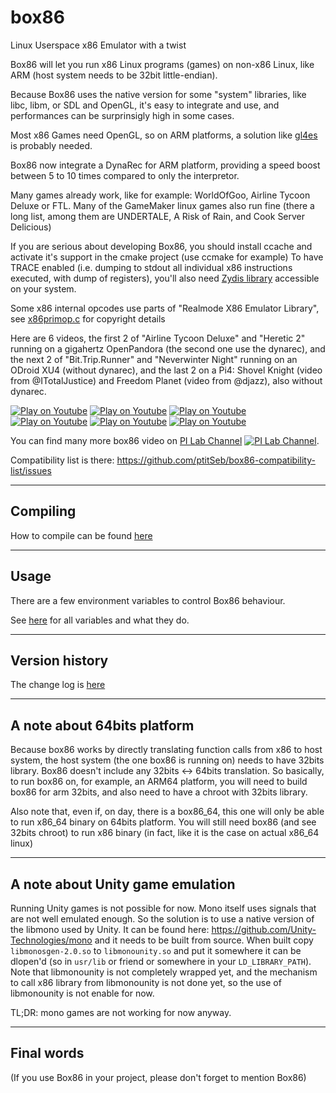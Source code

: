 # box86

Linux Userspace x86 Emulator with a twist

Box86 will let you run x86 Linux programs (games) on non-x86 Linux, like ARM (host system needs to be 32bit little-endian).

Because Box86 uses the native version for some "system" libraries, like libc, libm, or SDL and OpenGL, it's easy to integrate and use, and performances can be surprinsigly high in some cases.

Most x86 Games need OpenGL, so on ARM platforms, a solution like [gl4es](https://github.com/ptitSeb/gl4es) is probably needed.

Box86 now integrate a DynaRec for ARM platform, providing a speed boost between 5 to 10 times compared to only the interpretor.

Many games already work, like for example: WorldOfGoo, Airline Tycoon Deluxe or FTL. Many of the GameMaker linux games also run fine (there a long list, among them are UNDERTALE, A Risk of Rain, and Cook Server Delicious)

If you are serious about developing Box86, you should install ccache and activate it's support in the cmake project (use ccmake for example)
To have TRACE enabled (i.e. dumping to stdout all individual x86 instructions executed, with dump of registers), you'll also need [Zydis library](https://github.com/zyantific/zydis) accessible on your system.

Some x86 internal opcodes use parts of "Realmode X86 Emulator Library", see [x86primop.c](src/x86primop.c) for copyright details

Here are 6 videos, the first 2 of "Airline Tycoon Deluxe" and "Heretic 2" running on a gigahertz OpenPandora (the second one use the dynarec), and the next 2 of "Bit.Trip.Runner" and "Neverwinter Night" running on an ODroid XU4 (without dynarec), and the last 2 on a Pi4: Shovel Knight (video from @ITotalJustice) and Freedom Planet (video from @djazz), also without dynarec.

[![Play on Youtube](https://img.youtube.com/vi/bLt0hMoFDLk/3.jpg)](https://www.youtube.com/watch?v=bLt0hMoFDLk) [![Play on Youtube](https://img.youtube.com/vi/MM7kWYts7IA/3.jpg)](https://www.youtube.com/watch?v=MM7kWYts7IA) [![Play on Youtube](https://img.youtube.com/vi/8hr71S029Hg/1.jpg)](https://www.youtube.com/watch?v=8hr71S029Hg) [![Play on Youtube](https://img.youtube.com/vi/B4YN37z3-ws/1.jpg)](https://www.youtube.com/watch?v=B4YN37z3-ws) [![Play on Youtube](https://img.youtube.com/vi/xk8Q30mxqPg/1.jpg)](https://www.youtube.com/watch?v=xk8Q30mxqPg) [![Play on Youtube](https://img.youtube.com/vi/_QMRMVvYrqU/1.jpg)](https://www.youtube.com/watch?v=_QMRMVvYrqU)

You can find many more box86 video on [PI Lab Channel](https://www.youtube.com/channel/UCgfQjdc5RceRlTGfuthBs7g) [![PI Lab Channel](https://yt3.ggpht.com/a/AATXAJyMeWrgCjs78gr6To6yX4KtDPUCS7hsbX1rRA=s100-c-k-c0xffffffff-no-rj-mo)](https://www.youtube.com/channel/UCgfQjdc5RceRlTGfuthBs7g).

Compatibility list is there: https://github.com/ptitSeb/box86-compatibility-list/issues

----

Compiling
----
How to compile can be found [here](COMPILE.md)

----

Usage
----

There are a few environment variables to control Box86 behaviour.

See [here](USAGE.md) for all variables and what they do.

----

Version history
----

The change log is [here](CHANGELOG.md)

----

A note about 64bits platform
----

Because box86 works by directly translating function calls from x86 to host system, the host system (the one box86 is running on) needs to have 32bits library. Box86 doesn't include any 32bits <-> 64bits translation. So basically, to run box86 on, for example, an ARM64 platform, you will need to build box86 for arm 32bits, and also need to have a chroot with 32bits library.

Also note that, even if, on day, there is a box86_64, this one will only be able to run x86_64 binary on 64bits platform. You will still need box86 (and see 32bits chroot) to run x86 binary (in fact, like it is the case on actual x86_64 linux)

----

A note about Unity game emulation
----

Running Unity games is not possible for now. Mono itself uses signals that are not well emulated enough. So the solution is to use a native version of the libmono used by Unity. It can be found here: https://github.com/Unity-Technologies/mono and it needs to be built from source. When built copy `libmonosgen-2.0.so` to `libmonounity.so` and put it somewhere it can be dlopen'd (so in `usr/lib` or friend or somewhere in your `LD_LIBRARY_PATH`).
Note that libmonounity is not completely wrapped yet, and the mechanism to call x86 library from libmonounity is not done yet, so the use of libmonounity is not enable for now. 

TL;DR: mono games are not working for now anyway.

----

Final words
----

(If you use Box86 in your project, please don't forget to mention Box86)
